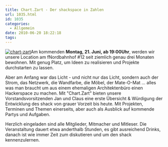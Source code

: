 ```yaml
---
title: Chart.Zart - Der shackspace in Zahlen
url: 1035.html
id: 1035
categories:
  - Allgemein
date: 2010-06-20 18:22:18
tags:
---
```


[![](https://blog.shackspace.de/wp-content/uploads/2010/06/chart-zart.jpg "chart-zart")](https://blog.shackspace.de/wp-content/uploads/2010/06/chart-zart.jpg)Am kommenden **Montag, 21\. Juni, ab 19:00Uhr**, werden wir unsere Location am fNordbahnhof #12 seit ziemlich genau drei Monaten bewohnen. Mit genug Platz, um Ideen zu realisieren und Projekte durchstarten zu lassen.

Aber am Anfang war das Licht - und nicht nur das Licht, sondern auch der Strom, das Netzwerk, die Wandfarbe, die Möbel, der Mate-O-Mat ... alles was man braucht um aus einem ehemaligen Architektenbüro einen Hackerspace zu machen. Mit "Chart.Zart"  bieten unsere Vorstandsvorsitzenden Jan und Claus eine erste  Übersicht &amp; Würdigung der Entwicklung des shack von grauer Vorzeit bis heute. Mit Projekten, Terminen und Themen einerseits, aber auch als Ausblick auf kommende Partys und Aufgaben.

Herzlich eingeladen sind alle Mitglieder, Mitmacher und Mitleser. Die Veranstaltung dauert etwa anderthalb Stunden, es gibt ausreichend Drinks, danach ist wie immer Zeit zum diskutieren und um den shack kennenzulernen.